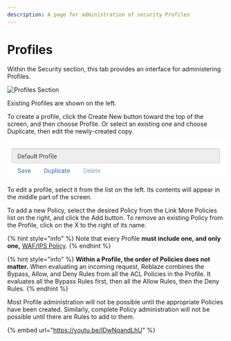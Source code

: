 ```yaml
---
description: A page for administration of security Profiles
---
```


# Profiles

Within the Security section, this tab provides an interface for administering Profiles.

![Profiles Section](https://lh3.googleusercontent.com/_lmiM6Tpoa4VYrsJfgiaGh3GWAKX0WLxhu9xBmyOTHSufaJrZUg8Vj0xJfLMV22pEhQbZdUBs3Re3003EJxeEj_TkNCDlSeWnRr2R1nZPfmx-p4BzdOy2UPrilQOmtyOSQvq9SAZ)

Existing Profiles are shown on the left. 

To create a profile, click the Create New button toward the top of the screen, and then choose Profile. Or select an existing one and choose Duplicate, then edit the newly-created copy.

![Duplicating a Profile](../../../.gitbook/assets/image%20%2887%29.png)

To edit a profile, select it from the list on the left. Its contents will appear in the middle part of the screen. 

To add a new Policy, select the desired Policy from the Link More Policies list on the right, and click the Add button. To remove an existing Policy from the Profile, click on the X to the right of its name.

{% hint style="info" %}
Note that every Profile **must include one, and only one,** [WAF/IPS Policy](waf-ips-policies.md).
{% endhint %}

{% hint style="info" %}
**Within a Profile, the order of Policies does not matter.** When evaluating an incoming request, Reblaze combines the Bypass, Allow, and Deny Rules from all the ACL Policies in the Profile. It evaluates all the Bypass Rules first, then all the Allow Rules, then the Deny Rules.
{% endhint %}

Most Profile administration will not be possible until the appropriate Policies have been created. Similarly, complete Policy administration will not be possible until there are Rules to add to them.

{% embed url="https://youtu.be/IDwNqandLhU" %}

